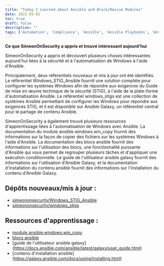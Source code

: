 ```yaml
---
title: "Today I Learned about Ansible and Block/Rescue Modules"
date: 2022-05-02
toc: true
draft: false
description: ""
tags: ['Automation', 'Compliance', 'Ansible', 'Ansible Playbooks', 'Ansible Collections', 'GitHub', 'Block', 'Rescue', 'Always']
---
```


   **Ce que SimeonOnSecurity a appris et trouvé intéressant aujourd'hui**  SimeonOnSecurity a appris et découvert plusieurs choses intéressantes aujourd'hui liées à la sécurité et à l'automatisation de Windows à l'aide d'Ansible.  Principalement, deux référentiels nouveaux et mis à jour ont été identifiés. Le référentiel Windows_STIG_Ansible fournit une solution complète pour configurer les systèmes Windows afin de répondre aux exigences du Guide de mise en œuvre technique de la sécurité (STIG), à l'aide de la plate-forme d'automatisation Ansible. Le référentiel windows_stigs est une collection de systèmes Ansible permettant de configurer les Windows pour répondre aux exigences STIG, et il est disponible sur Ansible Galaxy, un référentiel central pour le partage de contenu Ansible.  SimeonOnSecurity a également trouvé plusieurs ressources d'apprentissage liées à l'automatisation de Windows avec Ansible. La documentation du module ansible.windows.win_copy fournit des informations sur la façon de copier des fichiers sur les systèmes Windows à l'aide d'Ansible. La documentation des blocs ansible fournit des informations sur l'utilisation des blocs, une fonctionnalité puissante d'Ansible qui vous permet de regrouper plusieurs tâches et d'appliquer une exécution conditionnelle. Le guide de l'utilisateur ansible galaxy fournit des informations sur l'utilisation d'Ansible Galaxy, et la documentation d'installation du contenu ansible fournit des informations sur l'installation du contenu d'Ansible Galaxy.  ## Dépôts nouveaux/mis à jour :  - [simeononsecurity/Windows_STIG_Ansible](https://github.com/simeononsecurity/Windows_STIG_Ansible) - [simeononsecurity/windows_stigs](https://galaxy.ansible.com/simeononsecurity/windows_stigs)  ## Ressources d'apprentissage : - [module ansible.windows.win_copy](https://docs.ansible.com/ansible/latest/collections/ansible/windows/win_copy_module.html) - [blocs ansible](https://docs.ansible.com/ansible/latest/user_guide/playbooks_blocks.html) - [guide de l'utilisateur ansible galaxy] (https://docs.ansible.com/ansible/latest/galaxy/user_guide.html) - [contenu d'installation ansible] (https://galaxy.ansible.com/docs/using/installing.html)
